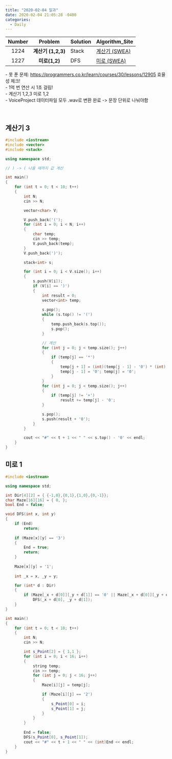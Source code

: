 ```yaml
---
title: "2020-02-04 일과"
date: 2020-02-04 21:05:28 -0400
categories:
  - Daily
---
```


| **Number** | **Problem** | **Solution** | **Algorithm_Site** |
| :---: | :---: | ------- | ------------------------------------------ |
| 1224 | **계산기 (1,2,3)** | Stack | [계산기 (SWEA)][계산기] |
| 1227 | **미로(1,2)** | DFS | [미로 (SWEA)][미로] |

\- 못 푼 문제: https://programmers.co.kr/learn/courses/30/lessons/12905 효율성 체크!<br/>
\- 1억 번 연산 시 1초 걸림!<br/>
\- 계산기 1,2,3 미로 1,2 <br/>
\- VoiceProject 데이터파일 모두 .wav로 변환 완료 -> 문장 단위로 나눠야함<br/>

[계산기]: https://swexpertacademy.com/main/code/problem/problemDetail.do?contestProbId=AV14tDX6AFgCFAYD&categoryId=AV14tDX6AFgCFAYD&categoryType=CODE
[미로]: https://swexpertacademy.com/main/code/problem/problemDetail.do?contestProbId=AV14wL9KAGkCFAYD&categoryId=AV14wL9KAGkCFAYD&categoryType=CODE

<br/>

## 계산기 3
```C++
#include <iostream>
#include <vector>
#include <stack>

using namespace std;

// ) -> ( 나올 때까지 값 계산

int main()
{
	for (int t = 0; t < 10; t++)
	{
		int N;
		cin >> N;

		vector<char> V;

		V.push_back('(');
		for (int i = 0; i < N; i++)
		{
			char temp;
			cin >> temp;
			V.push_back(temp);
		}
		V.push_back(')');

		stack<int> s;

		for (int i = 0; i < V.size(); i++)
		{
			s.push(V[i]);
			if (V[i] == ')')
			{
				int result = 0;
				vector<int> temp;
				
				s.pop();
				while (s.top() != '(')
				{
					temp.push_back(s.top());
					s.pop();
				}

				// 계산
				for (int j = 0; j < temp.size(); j++)
				{
					if (temp[j] == '*')
					{
						temp[j + 1] = (int)(temp[j - 1] - '0') * (int)(temp[j + 1] - '0') + '0';
						temp[j - 1] = '0'; temp[j] = '0';
					}
				}
				for (int j = 0; j < temp.size(); j++)
				{
					if (temp[j] != '+')
						result += temp[j] - '0';
				}

				s.pop();
				s.push(result + '0');
			}
		}

		cout << "#" << t + 1 << " " << s.top() - '0' << endl;
	}
}
```

## 미로 1
```C++
#include <iostream>

using namespace std;

int Dir[4][2] = { {-1,0},{0,1},{1,0},{0,-1}};
char Maze[16][16] = { 0, };
bool End = false;

void DFS(int x, int y)
{
	if (End)
		return;
	
	if (Maze[x][y] == '3')
	{
		End = true;
		return;
	}
	
	Maze[x][y] = '1';
	
	int _x = x, _y = y;

	for (int* d : Dir)
	{
		if (Maze[_x + d[0]][_y + d[1]] == '0' || Maze[_x + d[0]][_y + d[1]] == '3')
			DFS(_x + d[0], _y + d[1]);
	}
}

int main()
{
	for (int t = 0; t < 10; t++)
	{
		int N;
		cin >> N;

		int s_Point[2] = { 1,1 };
		for (int i = 0; i < 16; i++)
		{
			string temp;
			cin >> temp;
			for (int j = 0; j < 16; j++)
			{
				Maze[i][j] = temp[j];

				if (Maze[i][j] == '2')
				{
					s_Point[0] = i;
					s_Point[1] = j;
				}
			}
		}
		
		End = false;
		DFS(s_Point[0], s_Point[1]);
		cout << "#" << t + 1 << " " << (int)End << endl;
	}
}
```


